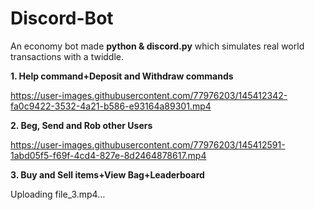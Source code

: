 # Discord-Bot
An economy bot made __python & discord.py__ which simulates real world transactions with a twiddle.

__1. Help command+Deposit and Withdraw commands__

https://user-images.githubusercontent.com/77976203/145412342-fa0c9422-3532-4a21-b586-e93164a89301.mp4

__2. Beg, Send and Rob other Users__

https://user-images.githubusercontent.com/77976203/145412591-1abd05f5-f69f-4cd4-827e-8d2464878617.mp4

__3. Buy and Sell items+View Bag+Leaderboard__

Uploading file_3.mp4…
